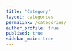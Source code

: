 ```yaml
---
title: "Category"
layout: categories
permalink: /categories/
author_profile: true
publised: true
sidebar_main: true
---
```

